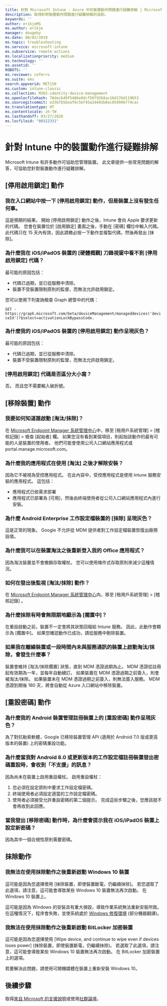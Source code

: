 ```yaml
---
title: 針對 Microsoft Intune - Azure 中的裝置動作問題進行疑難排解 | Microsoft Docs
description: 取得針對裝置動作問題進行疑難排解的協助。
keywords: ''
author: erikjeMS
ms.author: erikje
manager: dougeby
ms.date: 08/02/2019
ms.topic: troubleshooting
ms.service: microsoft-intune
ms.subservice: remote-actions
ms.localizationpriority: medium
ms.technology: ''
ms.assetid: ''
ROBOTS: ''
ms.reviewer: coferro
ms.suite: ems
search.appverid: MET150
ms.custom: intune-classic
ms.collection: M365-identity-device-management
ms.openlocfilehash: 78dec649f5486e0dcf56f92b8ac16d176d119653
ms.sourcegitcommit: e2567b5beaf6c5bf45a2d493b8ac05d996774cac
ms.translationtype: HT
ms.contentlocale: zh-TW
ms.lasthandoff: 03/27/2020
ms.locfileid: "80322331"
---
```

# <a name="troubleshoot-device-actions-in-intune"></a>針對 Intune 中的裝置動作進行疑難排解

Microsoft Intune 有許多動作可協助您管理裝置。 此文章提供一些常見問題的解答，可協助您針對裝置動作進行疑難排解。

## <a name="disable-activation-lock-action"></a>[停用啟用鎖定] 動作

### <a name="i-clicked-the-disable-activation-lock-action-in-the-portal-but-nothing-happened-on-the-device"></a>我在入口網站中按一下 [停用啟用鎖定] 動作，但是裝置上沒有發生任何事。
這是預期的結果。 開始 [停用啟用鎖定] 動作之後，Intune 會向 Apple 要求更新的代碼。 您會在裝置位於 [啟用鎖定] 畫面之後，手動在 [密碼] 欄位中輸入代碼。 此代碼只在 15 天內有效，因此請務必按一下動作並複製代碼，然後再發出 [抹除]。

### <a name="why-dont-i-see-the-disable-activation-lock-code-in-the-hardware-overview-blade-of-my-iosipados-device"></a>為什麼我在 iOS/iPadOS 裝置的 [硬體概觀] 刀鋒視窗中看不到 [停用啟用鎖定] 代碼？
最可能的原因包括：
- 代碼已過期，並已從服務中清除。
- 裝置不受裝置限制原則的監督，而無法允許啟用鎖定。

您可以使用下列查詢檢查 Graph 總管中的代碼：

```GET - https://graph.microsoft.com/beta/deviceManagement/manageddevices('deviceId')?$select=activationLockBypassCode.```

### <a name="why-is-the-disable-activation-lock-action-greyed-out-for-my-iosipados-device"></a>為什麼我的 iOS/iPadOS 裝置的 [停用啟用鎖定] 動作呈現灰色？
最可能的原因包括： 
- 代碼已過期，並已從服務中清除。
- 裝置不受裝置限制原則的監督，而無法允許啟用鎖定。

### <a name="is-the-disable-activation-lock-code-case-sensitive"></a>[停用啟用鎖定] 代碼是否區分大小寫？
否。 而且您不需要輸入破折號。

## <a name="remove-devices-action"></a>[移除裝置] 動作

### <a name="how-do-i-tell-who-started-a-retirewipe"></a>我要如何知道誰啟動 [淘汰/抹除]？
在 [Microsoft Endpoint Manager 系統管理中心](https://go.microsoft.com/fwlink/?linkid=2109431)中，移至 [租用戶系統管理]   > [稽核記錄]  > 檢查 [起始者]  欄。
如果您沒有看到某個項目，則起始該動作的最有可能的人是裝置的使用者。 他們可能會使用公司入口網站應用程式或 portal.manage.microsoft.com。

### <a name="why-wasnt-my-application-uninstalled-after-using-retire"></a>為什麼我的應用程式在使用 [淘汰] 之後才解除安裝？
因為它不被視為受控應用程式。 在此內容中，受控應用程式是使用 Intune 服務安裝的應用程式。 這包括：
- 應用程式已依需求部署
- 應用程式已部署為 [可用]，然後由終端使用者從公司入口網站應用程式內進行安裝。

### <a name="why-is-wipe-grayed-out-for-android-enterprise-work-profile-devices"></a>為什麼 Android Enterprise 工作設定檔裝置的 [抹除] 呈現灰色？
這是正常的現象。 Google 不允許從 MDM 提供者對工作設定檔裝置恢復出廠預設值。

### <a name="why-can-i-sign-back-into-my-office-apps-after-my-device-was-retired"></a>為什麼我可以在裝置淘汰之後重新登入我的 Office 應用程式？
因為淘汰裝置並不會撤銷存取權杖。 您可以使用條件式存取原則來減少這種情況。

### <a name="how-can-i-monitor-a-retirewipe-action-after-it-was-issued"></a>如何在發出後監視 [淘汰/抹除] 動作？
在 [Microsoft Endpoint Manager 系統管理中心](https://go.microsoft.com/fwlink/?linkid=2109431)禸，移至 [租用戶系統管理]   > [稽核記錄]  。

### <a name="why-do-wipes-sometimes-show-as-pending-indefinitely"></a>為什麼抹除有時會無限期地顯示為 [擱置中]？
在重設啟動之前，裝置不一定會將其狀態回報給 Intune 服務。 因此，此動作會顯示為 [擱置中]。 如果您確認動作已成功，請從服務中刪除裝置。

### <a name="what-happens-if-i-start-a-retirewipe-on-an-offline-device-or-a-device-that-hasnt-communicated-with-the-service-in-a-while"></a>如果我在離線裝置或一段時間內未與服務通訊的裝置上啟動淘汰/抹除，會發生什麼事？
裝置會維持 [淘汰/抹除擱置]  狀態，直到 MDM 憑證過期為止。 MDM 憑證從註冊起有效期為一年，並每年自動續訂。 如果裝置在 MDM 憑證過期之前簽入，則會被淘汰/抹除。 如果裝置未在 MDM 憑證過期之前簽入，則無法簽入服務。 MDM 憑證到期後 180 天，將會自動從 Azure 入口網站中移除裝置。


## <a name="reset-passcode-action"></a>[重設密碼] 動作

### <a name="why-is-the-reset-passcode-action-greyed-out-on-my-android-device-admin-enrolled-device"></a>為什麼我的 Android 裝置管理註冊裝置上的 [重設密碼] 動作呈現灰色？
為了對抗勒索軟體，Google 已移除裝置管理 API (適用於 Android 7.0 版或更高版本的裝置) 上的密碼重設功能。

### <a name="why-do-i-get-a-not-supported-message-when-i-issue-a-passcode-reset-to-my-android-80-or-later-work-profile-enrolled-device"></a>為什麼當我對 Android 8.0 或更新版本的工作設定檔註冊裝置發出密碼重設時，會收到「不支援」的訊息？
因為尚未在裝置上啟用重設權杖。 啟用重設權杖：
1. 您必須在設定原則中要求工作設定檔密碼。
2. 終端使用者必須設定適當的工作設定檔密碼。
3. 使用者必須接受允許重設密碼的第二個提示。
完成這些步驟之後，您應該就不會再收到此回應。

### <a name="why-am-i-prompted-to-set-a-new-passcode-on-my-iosipados-device-when-i-issue-the-remove-passcode-action"></a>當我發出 [移除密碼] 動作時，為什麼會提示我在 iOS/iPadOS 裝置上設定新密碼？
因為其中一個合規性原則需要密碼。


## <a name="wipe-action"></a>抹除動作

### <a name="i-cant-restart-a-windows-10-device-after-using-the-wipe-action"></a>我無法在使用抹除動作之後重新啟動 Windows 10 裝置
這可能是因為您選擇使用 [抹除裝置，即使裝置斷電，仍繼續抹除]。  若您選取了此選項，請注意，這可能會導致某些 Windows 10 裝置無法再次啟動。 在 Windows 10 裝置上。

這可能是因為 Windows 的安裝具有重大損毀，導致作業系統無法重新安裝所致。 在這種情況下，程序會失敗，並使系統處於 [Windows 修復環境]( https://docs.microsoft.com/windows-hardware/manufacture/desktop/windows-recovery-environment--windows-re--technical-reference) \(部分機器翻譯\)。

### <a name="i-cant-restart-a-bitlocker-encrypted-device-after-using-the-wipe-action"></a>我無法在使用抹除動作之後重新啟動 BitLocker 加密裝置
這可能是因為您選擇使用 [Wipe device, and continue to wipe even if devices loses power] \(抹除裝置，即使裝置斷電，仍繼續抹除\)。  若選取了此選項，請注意，這可能會導致某些 Windows 10 裝置無法再次啟動。 在 BitLocker 加密裝置上的選項。

若要解決此問題，請使用可開機媒體在裝置上重新安裝 Windows 10。


## <a name="next-steps"></a>後續步驟

取得[來自 Microsoft 的支援說明](../fundamentals/get-support.md)或使用[社群論壇](https://social.technet.microsoft.com/Forums/en-US/home?category=microsoftintune)。
